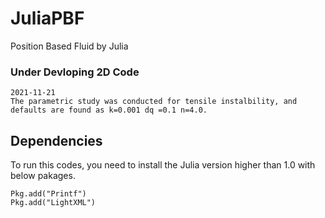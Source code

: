 # JuliaPBF
Position Based Fluid by Julia

### Under Devloping 2D Code
```
2021-11-21
The parametric study was conducted for tensile instalbility, and defaults are found as k=0.001 dq =0.1 n=4.0.
```

## Dependencies

To run this codes, you need to install the Julia version higher than 1.0 with below pakages.
```
Pkg.add("Printf")
Pkg.add("LightXML")
```
